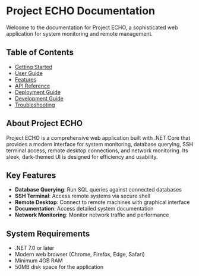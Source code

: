 # Project ECHO Documentation

Welcome to the documentation for Project ECHO, a sophisticated web application for system monitoring and remote management.

## Table of Contents

- [Getting Started](getting-started.md)
- [User Guide](user-guide.md)
- [Features](features.md)
- [API Reference](api-reference.md)
- [Deployment Guide](deployment.md)
- [Development Guide](development.md)
- [Troubleshooting](troubleshooting.md)

## About Project ECHO

Project ECHO is a comprehensive web application built with .NET Core that provides a modern interface for system monitoring, database querying, SSH terminal access, remote desktop connections, and network monitoring. Its sleek, dark-themed UI is designed for efficiency and usability.

## Key Features

- **Database Querying**: Run SQL queries against connected databases
- **SSH Terminal**: Access remote systems via secure shell
- **Remote Desktop**: Connect to remote machines with graphical interface
- **Documentation**: Access detailed system documentation
- **Network Monitoring**: Monitor network traffic and performance

## System Requirements

- .NET 7.0 or later
- Modern web browser (Chrome, Firefox, Edge, Safari)
- Minimum 4GB RAM
- 50MB disk space for the application 